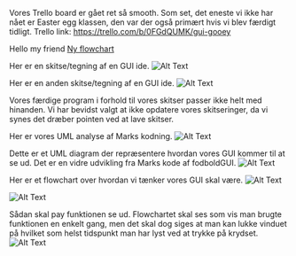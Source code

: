 Vores Trello board er gået ret så smooth. Som set, det eneste vi ikke har nået er Easter egg klassen, den var der også primært hvis vi blev færdigt tidligt.
Trello link: https://trello.com/b/0FGdQUMK/gui-gooey 

Hello my friend [Ny flowchart](http://youtube.com/watch?v=dQw4w9WgXcQ)

Her er en skitse/tegning af en GUI ide. 
![Alt Text](GUI1.jpg)

Her er en anden skitse/tegning af en GUI ide.
![Alt Text](GUI2.jpg)

Vores færdige program i forhold til vores skitser passer ikke helt med hinanden. Vi har bevidst valgt at ikke opdatere vores skitseringer, da vi synes det dræber pointen ved at lave skitser.

Her er vores UML analyse af Marks kodning.
![Alt Text](UML.png)

Dette er et UML diagram der repræsentere hvordan vores GUI kommer til at se ud. Det er en vidre udvikling fra Marks kode af fodboldGUI.
![Alt Text](uml3.png)

Her er et flowchart over hvordan vi tænker vores GUI skal være.
![Alt Text](Flowchart1.png)


![Alt Text](Flowchart2.png)

Sådan skal pay funktionen se ud. Flowchartet skal ses som vis man brugte funktionen en enkelt gang, men det skal dog siges at man kan lukke vinduet på hvilket som helst tidspunkt man har lyst ved at trykke på krydset. 
![Alt Text](Flowchart4.png)
